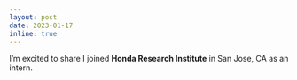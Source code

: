 ```yaml
---
layout: post
date: 2023-01-17
inline: true
---
```


I’m excited to share I joined <b>Honda Research Institute</b> in San Jose, CA as an intern.
